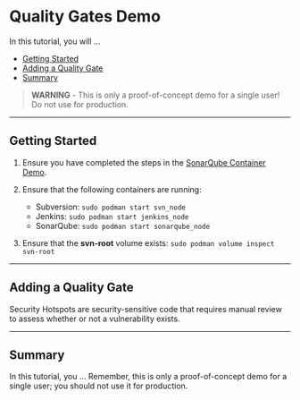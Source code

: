 # Quality Gates Demo

In this tutorial, you will ...

- [Getting Started](#getting-started)
- [Adding a Quality Gate](#adding-a-quality-gate)
- [Summary](#summary)

> **WARNING** -  This is only a proof-of-concept demo for a single user! Do not use for production.

-----

## Getting Started

1. Ensure you have completed the steps in the [SonarQube Container Demo](/05-sonarqube-container/05-sonarqube-container.md).

2. Ensure that the following containers are running:

    - Subversion: `sudo podman start svn_node`
    - Jenkins: `sudo podman start jenkins_node`
    - SonarQube: `sudo podman start sonarqube_node`

3. Ensure that the **svn-root** volume exists: `sudo podman volume inspect svn-root`

-----

## Adding a Quality Gate

Security Hotspots are security-sensitive code that requires manual review to assess whether or not a vulnerability exists.

-----

## Summary

In this tutorial, you ... Remember, this is only a proof-of-concept demo for a single user; you should not use it for production.
